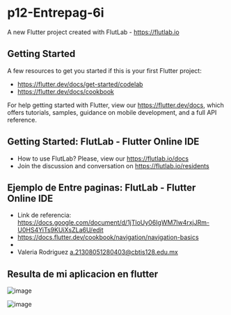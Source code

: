 # p12-Entrepag-6i

A new Flutter project created with FlutLab - https://flutlab.io

## Getting Started

A few resources to get you started if this is your first Flutter project:

- https://flutter.dev/docs/get-started/codelab
- https://flutter.dev/docs/cookbook

For help getting started with Flutter, view our
https://flutter.dev/docs, which offers tutorials,
samples, guidance on mobile development, and a full API reference.

## Getting Started: FlutLab - Flutter Online IDE

- How to use FlutLab? Please, view our https://flutlab.io/docs
- Join the discussion and conversation on https://flutlab.io/residents


## Ejemplo de Entre paginas: FlutLab - Flutter Online IDE

- Link de referencia: https://docs.google.com/document/d/1jTloUy06IgWM7lw4rxjJRm-U0HS4YiTs9KUiXsZLa6U/edit
- https://docs.flutter.dev/cookbook/navigation/navigation-basics
- 
 - Valeria Rodriguez a.21308051280403@cbtis128.edu.mx

##  Resulta de mi aplicacion en flutter

![image](https://github.com/Rodriguezb128/p12-Entrepag-6i/assets/143763162/5a44c7be-74a0-4d98-8bce-ee32fecc82bb)

![image](https://github.com/Rodriguezb128/p12-Entrepag-6i/assets/143763162/6adf6aa8-7245-4c8f-8031-4f90bbe8eb2c)

